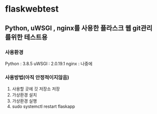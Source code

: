 # flaskwebtest
## Python, uWSGI , nginx를 사용한 플라스크 웹 git관리를위한 테스트용

### 사용환경
Python : 3.8.5
uWSGI : 2.0.19.1
nginx : 나중에

### 사용방법(아직 안정적이지않음)
1. 사용할 곳에 깃 저장소 저장
2. 가상환경 설치
3. 가상환경 실행
4. sudo systemctl restart flaskapp
